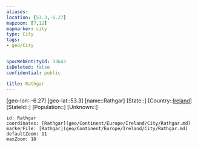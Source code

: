 ```yaml
---
aliases: 
location: [53.3,-6.27]
mapzoom: [7,12] 
mapmarker: city 
type: City
tags:
- geo/City


SpocWebEntityId: 33643
isDeleted: false
confidential: public

title: Rathgar
---
```

[geo-lon::-6.27]
[geo-lat::53.3]
[name::Rathgar]
[State::]
[Country::[Ireland](geo/Continent/Europe/Ireland.md)]
[StateId::]
[Population::]
[Unknown::]


```leaflet
id: Rathgar
coordinates: [Rathgar](geo/Continent/Europe/Ireland/City/Rathgar.md)
markerFile: [Rathgar](geo/Continent/Europe/Ireland/City/Rathgar.md)
defaultZoom: 11 
maxZoom: 18
```


